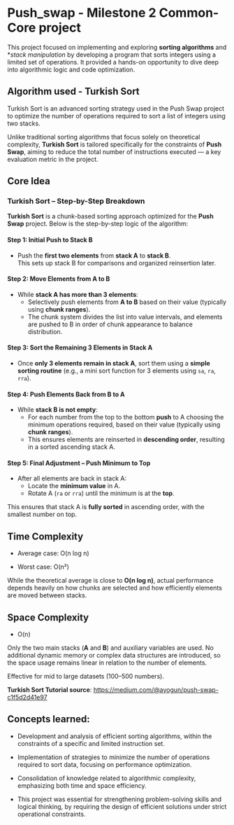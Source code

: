 # Push_swap - Milestone 2 Common-Core project

This project focused on implementing and exploring **sorting algorithms** and **stack manipulation* by developing a program that sorts integers using a limited set of operations. It provided a hands-on opportunity to dive deep into algorithmic logic and code optimization.

## Algorithm used - Turkish Sort

Turkish Sort is an advanced sorting strategy used in the Push Swap project to optimize the number of operations required to sort a list of integers using two stacks.

Unlike traditional sorting algorithms that focus solely on theoretical complexity, **Turkish Sort** is tailored specifically for the constraints of **Push Swap**, aiming to reduce the total number of instructions executed — a key evaluation metric in the project.

## Core Idea
### Turkish Sort – Step-by-Step Breakdown

**Turkish Sort** is a chunk-based sorting approach optimized for the **Push Swap** project. Below is the step-by-step logic of the algorithm:

#### Step 1: Initial Push to Stack B

- Push the **first two elements** from **stack A** to **stack B**.  
  This sets up stack B for comparisons and organized reinsertion later.

#### Step 2: Move Elements from A to B

- While **stack A has more than 3 elements**:
  - Selectively push elements from **A to B** based on their value (typically using **chunk ranges**).
  - The chunk system divides the list into value intervals, and elements are pushed to B in order of chunk appearance to balance distribution.

#### Step 3: Sort the Remaining 3 Elements in Stack A

- Once **only 3 elements remain in stack A**, sort them using a **simple sorting routine** (e.g., a mini sort function for 3 elements using `sa`, `ra`, `rra`).

#### Step 4: Push Elements Back from B to A

- While **stack B is not empty**:
  - For each number from the top to the bottom **push** to A choosing the minimum operations required, based on their value (typically using **chunk ranges**).
  - This ensures elements are reinserted in **descending order**, resulting in a sorted ascending stack A.

#### Step 5: Final Adjustment – Push Minimum to Top

- After all elements are back in stack A:
  - Locate the **minimum value** in A.
  - Rotate A (`ra` or `rra`) until the minimum is at the **top**.

This ensures that stack A is **fully sorted** in ascending order, with the smallest number on top.

## Time Complexity
- Average case: O(n log n)

- Worst case: O(n²)

While the theoretical average is close to **O(n log n)**, actual performance depends heavily on how chunks are selected and how efficiently elements are moved between stacks.

## Space Complexity

- O(n)

Only the two main stacks (**A** and **B**) and auxiliary variables are used. No additional dynamic memory or complex data structures are introduced, so the space usage remains linear in relation to the number of elements.

Effective for mid to large datasets (100–500 numbers).

**Turkish Sort Tutorial source**: https://medium.com/@ayogun/push-swap-c1f5d2d41e97

## Concepts learned:
- Development and analysis of efficient sorting algorithms, within the constraints of a specific and limited instruction set.

- Implementation of strategies to minimize the number of operations required to sort data, focusing on performance optimization.

- Consolidation of knowledge related to algorithmic complexity, emphasizing both time and space efficiency.

- This project was essential for strengthening problem-solving skills and logical thinking, by requiring the design of efficient solutions under strict operational constraints.
